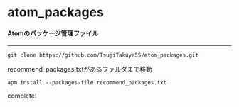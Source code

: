 # atom_packages

#### Atomのパッケージ管理ファイル
---

`git clone https://github.com/TsujiTakuya55/atom_packages.git`  

recommend_packages.txtがあるファルダまで移動

`apm install --packages-file recommend_packages.txt`

complete!

